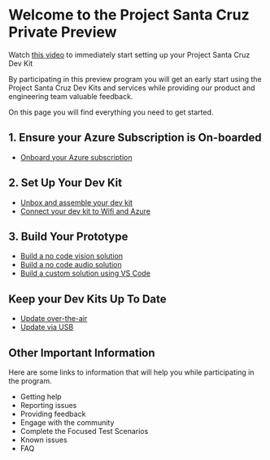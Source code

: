 
# Welcome to the Project Santa Cruz Private Preview
Watch [this video](https://microsoft.sharepoint-df.com/:v:/t/ProjectSantaCruzPrivatePreview/EX3mBUcyM9tOmnVcZMnhe9wB-4lubt4scTkbqh_q8JSM3Q?e=zyqJvu) to immediately start setting up your Project Santa Cruz Dev Kit

By participating in this preview program you will get an early start using the Project Santa Cruz Dev Kits and services while providing our product and engineering team valuable feedback.

On this page you will find everything you need to get started.

## 1. Ensure your Azure Subscription is On-boarded
- [Onboard your Azure subscription](https://github.com/microsoft/Project-Santa-Cruz-Private-Preview/blob/main/user-guides/getting_started/azure-subscription-onboarding.md)

## 2. Set Up Your Dev Kit
- [Unbox and assemble your dev kit](https://github.com/microsoft/Project-Santa-Cruz-Private-Preview/blob/main/user-guides/getting_started/devkit-unboxing-setup.md)
- [Connect your dev kit to Wifi and Azure](https://github.com/microsoft/Project-Santa-Cruz-Private-Preview/blob/main/user-guides/getting_started/oobe.md)

## 3. Build Your Prototype
- [Build a no code vision solution](https://github.com/microsoft/Project-Santa-Cruz-Private-Preview/blob/main/user-guides/prototyping/create-nocode-vision.md)
- [Build a no code audio solution](https://github.com/microsoft/Project-Santa-Cruz-Private-Preview/blob/main/user-guides/prototyping/nocode-speech.md)
- [Build a custom solution using VS Code](https://github.com/microsoft/Project-Santa-Cruz-Private-Preview/blob/main/user-guides/prototyping/transfer-learning.md)

## Keep your Dev Kits Up To Date
- [Update over-the-air](https://github.com/microsoft/Project-Santa-Cruz-Private-Preview/blob/main/user-guides/updating/ota_update.md)
- [Update via USB](https://github.com/microsoft/Project-Santa-Cruz-Private-Preview/blob/main/user-guides/updating/usb_updating.md)


## Other Important Information
Here are some links to information that will help you while participating in the program.

- Getting help
- Reporting issues
- Providing feedback
- Engage with the community
- Complete the Focused Test Scenarios
- Known issues
- FAQ


 

